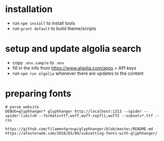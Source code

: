 # installation

- run `npm install` to install tools
- run `grunt default` to build theme/scripts

# setup and update algolia search

- copy `.env.sample` to `.env`
- fill in the info from https://www.algolia.com/apps > API keys
- run `npm run algolia` whenever there are updates to the content



# preparing fonts

```
# parse website
DEBUG=glyphhanger* glyphhanger http://localhost:1313 --spider --spider-limit=0 --formats=ttf,woff,woff-zopfli,woff2 --subset=*.ttf --css

https://github.com/filamentgroup/glyphhanger/blob/master/README.md
https://afasterweb.com/2018/03/09/subsetting-fonts-with-glyphhanger/
```
